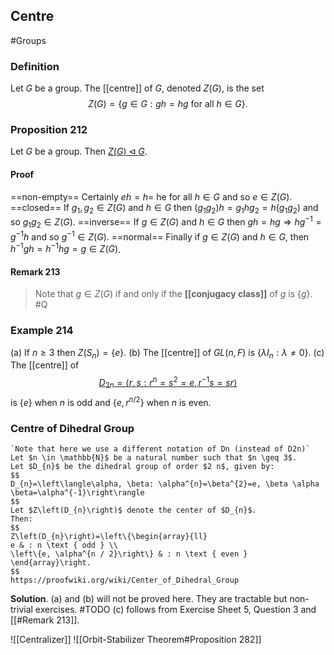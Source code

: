 ## Centre
#Groups 
### Definition
Let $G$ be a group. The [[centre]] of $G$, denoted $Z(G)$, is the set
$$
Z(G)=\{g \in G: g h=h g \text { for all } h \in G\}.
$$
### Proposition 212
Let $G$ be a group. Then [$Z(G) \triangleleft G$](Normal%20Subgroup).
#### Proof
==non-empty==	Certainly $e h=h=$ he for all $h \in G$ and so $e \in Z(G)$.
==closed==	If $g_{1}, g_{2} \in Z(G)$ and $h \in G$ then $\left(g_{1} g_{2}\right) h=g_{1} h g_{2}=h\left(g_{1} g_{2}\right)$ and so $g_{1} g_{2} \in Z(G)$.
==inverse==	If $g \in Z(G)$ and $h \in G$ then $g h=h g \Longrightarrow h g^{-1}=g^{-1} h$ and so $g^{-1} \in Z(G)$.
==normal==	Finally if $g \in Z(G)$ and $h \in G$, then $h^{-1} g h=h^{-1} h g=g \in Z(G)$.
#### Remark 213
>Note that $g \in Z(G)$ if and only if the **[[conjugacy class]]** of $g$ is $\{g\}$. #Q 

### Example 214
(a) If $n \geqslant 3$ then $Z\left(S_{n}\right)=\{e\}$.
(b) The [[centre]] of $G L(n, F)$ is $\left\{\lambda I_{n}: \lambda \neq 0\right\}$.
(c) The [[centre]] of
[$$D_{2 n}=\left\langle r, s: r^{n}=s^{2}=e, r^{-1} s=sr\right\rangle$$](Dihedral%20Group)
is $\{e\}$ when $n$ is odd and $\left\{e, r^{n / 2}\right\}$ when $n$ is even.

### Centre of Dihedral Group
```ad-description
`Note that here we use a different notation of Dn (instead of D2n)`
Let $n \in \mathbb{N}$ be a natural number such that $n \geq 3$.
Let $D_{n}$ be the dihedral group of order $2 n$, given by:
$$
D_{n}=\left\langle\alpha, \beta: \alpha^{n}=\beta^{2}=e, \beta \alpha \beta=\alpha^{-1}\right\rangle
$$
Let $Z\left(D_{n}\right)$ denote the center of $D_{n}$.
Then:
$$
Z\left(D_{n}\right)=\left\{\begin{array}{ll}
e & : n \text { odd } \\
\left\{e, \alpha^{n / 2}\right\} & : n \text { even }
\end{array}\right.
$$
https://proofwiki.org/wiki/Center_of_Dihedral_Group
```


**Solution**. (a) and (b) will not be proved here. They are tractable but non-trivial exercises. #TODO 
(c) follows from Exercise Sheet 5, Question 3 and [[#Remark 213]].

![[Centralizer]]
![[Orbit-Stabilizer Theorem#Proposition 282]]
